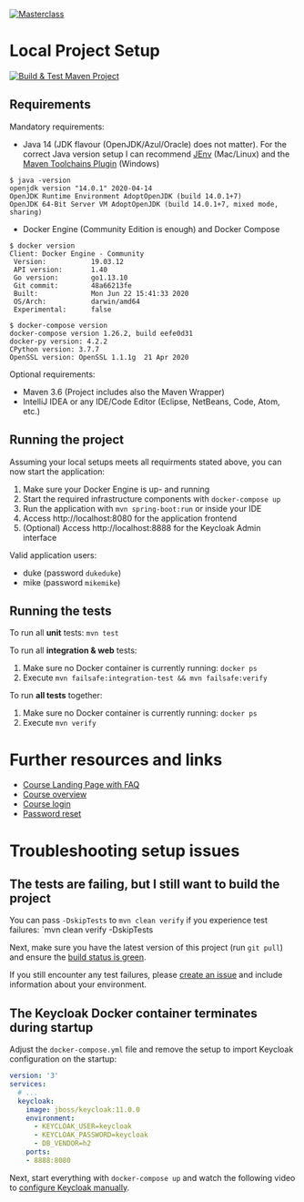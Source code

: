 [![Masterclass](https://rieckpil.de/wp-content/uploads/2020/09/testing-spring-boot-applications-masterclass-course-logo.png)](https://rieckpil.de/testing-spring-boot-applications-masterclass/)

# Local Project Setup

[![Build & Test Maven Project](https://github.com/rieckpil/testing-spring-boot-applications-masterclass/workflows/Build%20&%20Test%20Maven%20Project/badge.svg)](https://github.com/rieckpil/testing-spring-boot-applications-masterclass/actions)

## Requirements

Mandatory requirements:

* Java 14 (JDK flavour (OpenJDK/Azul/Oracle) does not matter). For the correct Java version setup I can recommend [JEnv](https://www.youtube.com/watch?v=9FVZyeFDXo0) (Mac/Linux) and the [Maven Toolchains Plugin](https://maven.apache.org/plugins/maven-toolchains-plugin/toolchains/jdk.html) (Windows)

```
$ java -version
openjdk version "14.0.1" 2020-04-14
OpenJDK Runtime Environment AdoptOpenJDK (build 14.0.1+7)
OpenJDK 64-Bit Server VM AdoptOpenJDK (build 14.0.1+7, mixed mode, sharing)
```

* Docker Engine (Community Edition is enough) and Docker Compose

```
$ docker version
Client: Docker Engine - Community
 Version:           19.03.12
 API version:       1.40
 Go version:        go1.13.10
 Git commit:        48a66213fe
 Built:             Mon Jun 22 15:41:33 2020
 OS/Arch:           darwin/amd64
 Experimental:      false

$ docker-compose version
docker-compose version 1.26.2, build eefe0d31
docker-py version: 4.2.2
CPython version: 3.7.7
OpenSSL version: OpenSSL 1.1.1g  21 Apr 2020
```

Optional requirements:

* Maven 3.6 (Project includes also the Maven Wrapper)
* IntelliJ IDEA or any IDE/Code Editor (Eclipse, NetBeans, Code, Atom, etc.)

## Running the project

Assuming your local setups meets all requirments stated above, you can now start the application:

1. Make sure your Docker Engine is up- and running
2. Start the required infrastructure components with `docker-compose up`
3. Run the application with `mvn spring-boot:run` or inside your IDE
4. Access http://localhost:8080 for the application frontend
5. (Optional) Access http://localhost:8888 for the Keycloak Admin interface

Valid application users:

* duke (password `dukeduke`)
* mike (password `mikemike`)

## Running the tests

To run all **unit** tests: `mvn test`

To run all **integration & web** tests:

1. Make sure no Docker container is currently running: `docker ps`
2. Execute `mvn failsafe:integration-test && mvn failsafe:verify`

To run **all tests** together:

1. Make sure no Docker container is currently running: `docker ps`
2. Execute `mvn verify`

# Further resources and links

* [Course Landing Page with FAQ](https://rieckpil.de/testing-spring-boot-applications-masterclass/)
* [Course overview](https://rieckpil.de/courses/testing-spring-boot-applications-masterclass/)
* [Course login](https://rieckpil.de/wp-login.php)
* [Password reset](https://rieckpil.de/wp-login.php?action=lostpassword)

# Troubleshooting setup issues

## The tests are failing, but I still want to build the project

You can pass `-DskipTests` to `mvn clean verify` if you experience test failures: `mvn clean verify -DskipTests

Next, make sure you have the latest version of this project (run `git pull`) and ensure the [build status is green](https://github.com/rieckpil/testing-spring-boot-applications-masterclass/actions).

If you still encounter any test failures, please [create an issue](https://github.com/rieckpil/testing-spring-boot-applications-masterclass/issues) and include information about your environment.

## The Keycloak Docker container terminates during startup

Adjust the `docker-compose.yml` file and remove the setup to import Keycloak configuration on the startup:

```yaml
version: '3'
services:
  # ...
  keycloak:
    image: jboss/keycloak:11.0.0
    environment:
      - KEYCLOAK_USER=keycloak
      - KEYCLOAK_PASSWORD=keycloak
      - DB_VENDOR=h2
    ports:
    - 8888:8080
```

Next, start everything with `docker-compose up` and watch the following video to [configure Keycloak manually](https://vimeo.com/458246315).
